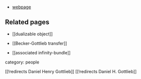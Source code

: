 
* [webpage](http://www.math.purdue.edu/~gottlieb/)

## Related pages

* [[dualizable object]]

* [[Becker-Gottlieb transfer]]

* [[associated infinity-bundle]]



category: people

[[!redirects Daniel Henry Gottlieb]]
[[!redirects Daniel H. Gottlieb]]
